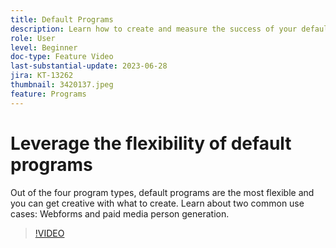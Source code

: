 ```yaml
---
title: Default Programs
description: Learn how to create and measure the success of your default programs.
role: User
level: Beginner
doc-type: Feature Video
last-substantial-update: 2023-06-28
jira: KT-13262
thumbnail: 3420137.jpeg
feature: Programs
---
```


# Leverage the flexibility of default programs


Out of the four program types, default programs are the most flexible and you can get creative with what to create. 
Learn about two common use cases: Webforms and paid media person generation.

>[!VIDEO](https://video.tv.adobe.com/v/3420137?learn=on)
